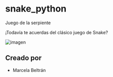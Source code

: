 # snake_python
Juego de la serpiente

¡Todavía te acuerdas del clásico juego de Snake?


![imagen](.snake.png")



## Creado por

- Marcela Beltrán
